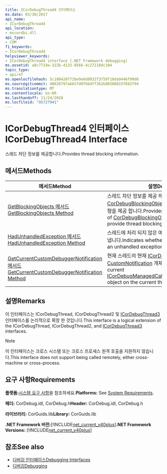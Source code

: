 ```yaml
---
title: ICorDebugThread4 인터페이스
ms.date: 03/30/2017
api_name:
- ICorDebugThread4
api_location:
- mscordbi.dll
api_type:
- COM
f1_keywords:
- ICorDebugThread4
helpviewer_keywords:
- ICorDebugThread4 interface [.NET Framework debugging]
ms.assetid: a8c7719a-322b-4133-8566-4c27218dc104
topic_type:
- apiref
ms.openlocfilehash: 5c108420772be9e6d0932f3759f18da9446f99d6
ms.sourcegitcommit: d8020797a6657d0fbbdff362b80300815f682f94
ms.translationtype: MT
ms.contentlocale: ko-KR
ms.lasthandoff: 11/24/2020
ms.locfileid: "95727941"
---
```

# <a name="icordebugthread4-interface"></a><span data-ttu-id="c2c35-102">ICorDebugThread4 인터페이스</span><span class="sxs-lookup"><span data-stu-id="c2c35-102">ICorDebugThread4 Interface</span></span>

<span data-ttu-id="c2c35-103">스레드 차단 정보를 제공합니다.</span><span class="sxs-lookup"><span data-stu-id="c2c35-103">Provides thread blocking information.</span></span>  
  
## <a name="methods"></a><span data-ttu-id="c2c35-104">메서드</span><span class="sxs-lookup"><span data-stu-id="c2c35-104">Methods</span></span>  
  
|<span data-ttu-id="c2c35-105">메서드</span><span class="sxs-lookup"><span data-stu-id="c2c35-105">Method</span></span>|<span data-ttu-id="c2c35-106">설명</span><span class="sxs-lookup"><span data-stu-id="c2c35-106">Description</span></span>|  
|------------|-----------------|  
|[<span data-ttu-id="c2c35-107">GetBlockingObjects 메서드</span><span class="sxs-lookup"><span data-stu-id="c2c35-107">GetBlockingObjects Method</span></span>](icordebugthread4-getblockingobjects-method.md)|<span data-ttu-id="c2c35-108">스레드 차단 정보를 제공 하는 [CorDebugBlockingObject](cordebugblockingobject-structure.md) 구조의 순서가 지정 된 열거형을 제공 합니다.</span><span class="sxs-lookup"><span data-stu-id="c2c35-108">Provides an ordered enumeration of [CorDebugBlockingObject](cordebugblockingobject-structure.md) structures that provide thread blocking information.</span></span>|  
|[<span data-ttu-id="c2c35-109">HadUnhandledException 메서드</span><span class="sxs-lookup"><span data-stu-id="c2c35-109">HadUnhandledException Method</span></span>](icordebugthread4-hadunhandledexception-method.md)|<span data-ttu-id="c2c35-110">스레드에 처리 되지 않은 예외가 발생 했는지 여부를 나타냅니다.</span><span class="sxs-lookup"><span data-stu-id="c2c35-110">Indicates whether the thread has ever had an unhandled exception.</span></span>|  
|[<span data-ttu-id="c2c35-111">GetCurrentCustomDebuggerNotification 메서드</span><span class="sxs-lookup"><span data-stu-id="c2c35-111">GetCurrentCustomDebuggerNotification Method</span></span>](icordebugthread4-getcurrentcustomdebuggernotification-method.md)|<span data-ttu-id="c2c35-112">현재 스레드의 현재 [ICorDebugManagedCallback3:: CustomNotification](icordebugmanagedcallback3-customnotification-method.md) 개체를 가져옵니다.</span><span class="sxs-lookup"><span data-stu-id="c2c35-112">Gets the current [ICorDebugManagedCallback3::CustomNotification](icordebugmanagedcallback3-customnotification-method.md) object on the current thread.</span></span>|  
  
## <a name="remarks"></a><span data-ttu-id="c2c35-113">설명</span><span class="sxs-lookup"><span data-stu-id="c2c35-113">Remarks</span></span>  

 <span data-ttu-id="c2c35-114">이 인터페이스는 ICorDebugThread, ICorDebugThread2 및 [ICorDebugThread3](icordebugthread3-interface.md) 인터페이스를 논리적으로 확장 한 것입니다.</span><span class="sxs-lookup"><span data-stu-id="c2c35-114">This interface is a logical extension of the ICorDebugThread, ICorDebugThread2, and [ICorDebugThread3](icordebugthread3-interface.md) interfaces.</span></span>  
  
> [!NOTE]
> <span data-ttu-id="c2c35-115">이 인터페이스는 크로스 시스템 또는 크로스 프로세스 원격 호출을 지원하지 않습니다.</span><span class="sxs-lookup"><span data-stu-id="c2c35-115">This interface does not support being called remotely, either cross-machine or cross-process.</span></span>  
  
## <a name="requirements"></a><span data-ttu-id="c2c35-116">요구 사항</span><span class="sxs-lookup"><span data-stu-id="c2c35-116">Requirements</span></span>  

 <span data-ttu-id="c2c35-117">**플랫폼:**[시스템 요구 사항](../../get-started/system-requirements.md)을 참조하세요.</span><span class="sxs-lookup"><span data-stu-id="c2c35-117">**Platforms:** See [System Requirements](../../get-started/system-requirements.md).</span></span>  
  
 <span data-ttu-id="c2c35-118">**헤더:** CorDebug.idl, CorDebug.h</span><span class="sxs-lookup"><span data-stu-id="c2c35-118">**Header:** CorDebug.idl, CorDebug.h</span></span>  
  
 <span data-ttu-id="c2c35-119">**라이브러리:** CorGuids.lib</span><span class="sxs-lookup"><span data-stu-id="c2c35-119">**Library:** CorGuids.lib</span></span>  
  
 <span data-ttu-id="c2c35-120">**.NET Framework 버전:**[!INCLUDE[net_current_v40plus](../../../../includes/net-current-v40plus-md.md)]</span><span class="sxs-lookup"><span data-stu-id="c2c35-120">**.NET Framework Versions:** [!INCLUDE[net_current_v40plus](../../../../includes/net-current-v40plus-md.md)]</span></span>  
  
## <a name="see-also"></a><span data-ttu-id="c2c35-121">참조</span><span class="sxs-lookup"><span data-stu-id="c2c35-121">See also</span></span>

- [<span data-ttu-id="c2c35-122">디버깅 인터페이스</span><span class="sxs-lookup"><span data-stu-id="c2c35-122">Debugging Interfaces</span></span>](debugging-interfaces.md)
- [<span data-ttu-id="c2c35-123">디버깅</span><span class="sxs-lookup"><span data-stu-id="c2c35-123">Debugging</span></span>](index.md)

